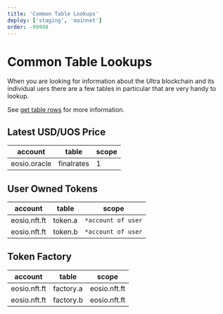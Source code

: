```yaml
---
title: 'Common Table Lookups'
deploy: ['staging', 'mainnet']
order: -99998
---
```


# Common Table Lookups

When you are looking for information about the Ultra blockchain and its individual uers there are a few tables in particular that are very handy to lookup.

See [get table rows](./REST/get-table-rows.md) for more information.

## Latest USD/UOS Price

| account      | table      | scope |
| ------------ | ---------- | ----- |
| eosio.oracle | finalrates | 1     |

## User Owned Tokens

| account      | table   | scope              |
| ------------ | ------- | ------------------ |
| eosio.nft.ft | token.a | `*account of user` |
| eosio.nft.ft | token.b | `*account of user` |

## Token Factory

| account      | table     | scope        |
| ------------ | --------- | ------------ |
| eosio.nft.ft | factory.a | eosio.nft.ft |
| eosio.nft.ft | factory.b | eosio.nft.ft |